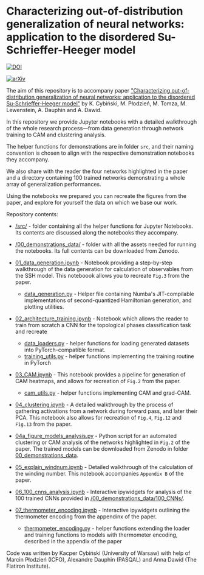 # Characterizing out-of-distribution generalization of neural networks: application to the disordered Su-Schrieffer-Heeger model

[![DOI](https://zenodo.org/badge/656295144.svg)](https://zenodo.org/badge/latestdoi/656295144)  

[![arXiv](https://img.shields.io/badge/arXiv-2406.10012-b31b1b.svg?style=plastic)](https://arxiv.org/abs/2406.10012)  

The aim of this repository is to accompany paper ["Characterizing out-of-distribution generalization of neural networks: application to the disordered Su-Schrieffer-Heeger model"](https://arxiv.org/abs/2406.10012) by K. Cybiński, M. Płodzień, M. Tomza, M. Lewenstein, A. Dauphin and A. Dawid.   

In this repository we provide Jupyter notebooks with a detailed walkthrough of the whole research process—from data generation through network training to CAM and clustering analysis.   

The helper functions for demonstrations are in folder `src`, and their naming convention is chosen to align with the respective demonstration notebooks they accompany.   

We also share with the reader the four networks highlighted in the paper and a directory containing 100 trained networks demonstrating a whole array of generalization performances. 

Using the notebooks we prepared you can recreate the figures from the paper, and explore for yourself the data on which we base our work.

Repository contents:
* [/src/](./src/) - folder containing all the helper functions for Jupyter Notebooks. Its contents are discussed along the notebooks they accompany.
* [/00_demonstrations_data/](./00_demonstrations_data/) - folder with all the assets needed for running the notebooks. Its full contents can be downloaded from Zenodo.
* [01_data_generation.ipynb](./01_data_generation.ipynb) - Notebook providing a step-by-step walkthrough of the data generation for calculation of observables from the SSH model. This noteboook allows you to recreate `Fig.3` from the paper.
    
    * [data_generation.py](./src/data_generation.py) - Helper file containing Numba's JIT-compilable implementations of second-quantized Hamiltonian generation, and plotting utilities.

* [02_architecture_training.ipynb](./02_architecture_training.ipynb) - Notebook which allows the reader to train from scratch a CNN for the topological phases classification task and recreate 
    * [data_loaders.py](./src/data_loaders.py) - helper functions for loading generated datasets into PyTorch-compatible format.
    * [training_utils.py](./src/training_utils.py) - helper functions implementing the training routine in PyTorch
* [03_CAM.ipynb](./03_CAM.ipynb) - This notebook provides a pipeline for generation of CAM heatmaps, and allows for recreation of `Fig.2` from the paper.
    * [cam_utils.py](src/cam_utils.py) - helper functions implementing CAM and grad-CAM.
* [04_clustering.ipynb](./04_clustering.ipynb) - A detailed walkthrough by the process of gathering activations from a network during forward pass, and later their PCA. This notebook also allows for recreation of `Fig.4`, `Fig.12` and `Fig.13` from the paper.
* [04a_figure_models_analysis.py](./04a_figure_models_analysis.py) - Python script for an automated clustering or CAM analysis of the networks highlighted in `Fig.2` of the paper. The trained models can be downloaded from Zenodo in folder [00_demonstrations_data](./00_demonstrations_data/).
* [05_explain_windnum.ipynb](./05_explain_windnum.ipynb) - Detailed walkthrough of the calculation of the winding number. This notebook accompanies `Appendix B` of the paper.
* [06_100_cnns_analysis.ipynb](./06_100_cnns_analysis.ipynb) - Interactive ipywidgets for analysis of the 100 trained CNNs provided in [/00_demonstrations_data/100_CNNs/](./00_demonstrations_data/100_CNNs/).
* [07_thermometer_encoding.ipynb](./07_thermometer_encoding.ipynb) - Interactive ipywidgets outlining the thermometer encoding from the appendinx of the paper.
    * [thermometer_encoding.py](./src/thermometer_encoding.py) - helper functions extending the loader and training functions to models with thermometer encoding, described in the appendix of the paper


Code was written by Kacper Cybiński (University of Warsaw) with help of Marcin Płodzień (ICFO), Alexandre Dauphin (PASQAL) and Anna Dawid (The Flatiron Institute).